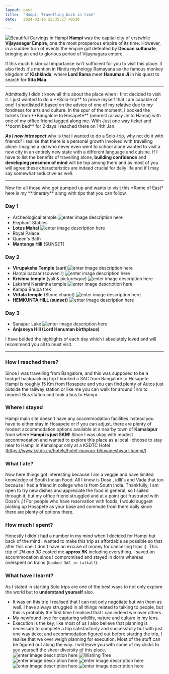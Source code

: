 ```yaml
---
layout: post
title:  "Hampi: Travelling back in time"
date:   2024-02-16 22:35:27 +0530

---
```

![Beautiful Carvings in Hampi](https://lh3.googleusercontent.com/pw/ABLVV84Jwi8ccF2TxPBC9YtcIyFiP2E9cUDK7TX_usG8VowDb2jEbFD6aKNV35T7XDsqjsz7rKVzqLUB8SY4DL5VzVACJk0TKoMmT_YXFwdmpi4j4p9Rv_gay_4JO0DA5E452NN6SJs054W2Qvu56fxBLSnaPMFKIzi5PDxRU1qXT5IbN4OgGkW8wW6wo0lO5KoZx9LzjXi4whLHZcO5lbCStr9MRScez3Ua7J8Esg1Yhnd3k2FRba4WcdTG8vJ5po7qA3zIWbwz3cCqj--Sq9OqsikoR58VY6AZntP2vLerVR7K9omtZ6P-TPXXYOq4TIrrp3mQtQbLc8xUHZouTD432AD-2nNTvl9fBiN-ezIwHZG2b21xMhuDnipWlm8T0Jb_Lj7U4cfgG4jdBxg96spuuiXu8k6aixPfRq27cTSNegWiBtL-Nf1QG0gy2BXZuMH7tK-GsiL61-w9L1lrfE2JtXdhedf19n1Mkm0mjQXa0RZncOpVaoyOByfuRCBCkxQFaqgObEiI66OHaYbtOoptq7AmENkv6mCh-ggCzY_fSmRD2YNSXLtjQlFXdYtOd0VyKfBF-Z6o74OB-BhxsZeMY8ivNzesTivvdQAN13W0zd5vn_DRlYy_1EMvAAkY9HaDWUTlZuUTfo5ytzfxC1cpNUcR9ganiuZlY55o-fcJfXkZUhw8h51hbYfcAXrPUMFyA7pBqJ4IyNR-1-psC2WhKLBcdpjDnNllg3Wqvfj-vZoTyd_-4m1W7WLYsiESmTg2_m86EaeJyqhjeFJW3_jipT2wufaF6BMW25e43NkRTm6pBDTiE98PrJ-amS99YbnCe9UvsAo8OQP-BCDiuF7hJO2J46jlaeLc1Nh8L8weV4Lq2eefxUI4PeL6I2khvfIvndimkYf-ZSXi9HqGkhNFay_ifGThRhjo-OgkhDbmpWQJsBGtaCRlb4SuYwpc3VTuFLDWH_IWX0vuStIc_WxWa0PfzT5X0YcxZ8_M3MqHowiNRvbSq2ofUDG7Xv8BYtM=w1685-h948-s-no?authuser=3)
**Hampi** was the capital city of erstwhile **Vijayanagar Empire**, one the most prosperous empire of its time. However, in a sudden turn of events the empire got defeated by **Deccan sultanate**, bringing an end to glorious period of Vijaynagara empire.

 If this much historical importance isn't sufficient for you to visit this place.
It also finds it's mention in Hindu mythology Ramayana as the famous monkey kingdom of **Kishkinda**, where **Lord Rama** meet **Hanuman Ji** in his quest to search for **Sita Maa**.
<hr/>
Admittedly I didn't know all this about the place when I first decided to visit it. I just wanted to do a **Solo-trip** to prove myself that I am capable of one! I shortlisted it based on the advice of one of my relative due to my fondness for arts and culture. In the spur of the moment, I booked the tickets from **Bangalore to Hosapete** (nearest railway Jn to Hampi) with one of my office friend tagged along me. With Just one way ticket and **dorm bed** for 2 days I reached there on 14th Jan.

***As I now introspect*** why is that I wanted to do a Solo-trip, why not do it with friends? I realise that there is a personal growth involved with travelling alone. Imagine a kid who never even went to school alone wanted to visit a new city in an entirely new state with a different language and cuisine. If I have to list the benefits of travelling alone, **building confidence** and **developing presence of mind** will be top among them and as most of you will agree these characteristics are indeed crucial for daily life and if I may say somewhat seductive as well.
<hr/>
Now for all those who got pumped up and wants to visit this *Rome of East* here is my **itinerary** along with tips that you can follow.

### Day 1
 - Archeological temple ![enter image description here](https://lh3.googleusercontent.com/pw/ABLVV85lYhaBfcmDmIEqw7O8oGzNO-OImdlYYf7LBE8or-uBLnKnmOfyFuuFkF1B6Hx8wm3z3a3MtyQyuEJ7DBJgTro4d_zUrQLIhsD28DS_6FjRl3sVGB8wHmE7uC65mqMmuIspPiMWMWF1jsroMGiwri6Wn6pkbRkmMeEPz7aVZQzEe-nTss_pQigfCZv1rXYISOY09rJfk0CCTQ3VcMaqW_FB_8ULKEgw2eAxQ73anoFevVy96fxFQherbMsXm8eD1TMTeuqIBKdizomRs9PVtnzJxoOgvPuTo9qQjhMTYv3H3VhhepZU9V4kmE_CjrNkBV0JGlUhCBAbnk3Y2CZcpkq0tB88Q6_TeqCgOr9lQNdTyRYRr4DTOpJQZEJhoufHKmUQ6DdUf0-ff6d6cQKE12I58EaZyKyjqFLabJG8wYPlTPC-5pS1v_hZBNLxDFlM7ye359tBUz_k2BYKS3oarI8jPRc2trAsAP7psJG6KsNwgq5Rj-n5f-VCrMLOyJbhN_XRJDIgcH5zXzrmYGOYmyWSiOhQd73f7ON-f3t7Lh_kkyXpEOPE8O6YlYU32xGFuziPmEr6WNMyM8pRRcZyin-encTfDrGmzL863Pjn-Hg1X5zUy14I_LLHOyHR86grPM_sE8yCzHRBZZixVDvXB5wPtbLqXy11VZ_dZLskQAK9vdwoVpv3fMlGRTaKjJ5V86nsX3viw6URfWkQ4VoEt4bQAZruLGBoA_LHxXwLORVPUazJu7a0FyndMIBHZsHm8pe1M0GyERW04rCi4bJp5N9vU_a3wWXW1UFH0RlUZE1guCy_NEM1OWx_U1lkPPudp4477c4NqaH8GaMhT5XldTYANXWdQGtAW68igB3L9ayIW-gDnht7T5XM2IeSnTrbkqYQmnO77i59erI0xVO0eKl7uFpPDP6sbKFLmg-XdjsYL34c8NK0H4emuwr04JkPOJFcLUqNVvO9GUW5akcK-1xQ_ROL5YArIOIeMJmsge1X2X2DbrvGkIIymjKHDDjC=w711-h948-s-no?authuser=3)
- Elephant Stables
- **Lotus Mahal** ![enter image description here](https://lh3.googleusercontent.com/pw/ABLVV84D1Xxn2DTRFWhJLLeNAPynozhcXwwIgBOCHrp4g5yWLpuczN76ke5fv24i8egPiR6p-6UoP1TA_CuthC0lLIpRvoN704uAdYrR7u071-2ekYJubr1t1i5b5FWkob7_XlNeOJlYlVfp69yPzUKqRQUmh6IsaAxqlgfFy3g6YEa2CdyasGRPkHSuKmxx_q6H5U_0dGaD83zq3T6h0QHyn95lZQC60N6QWxeZjPpMTlTk-chlR0iaWfjXjVYdiWG_LmiHmTOUjCWQlEkQuZycTqgicSvZM7FnksBAtaMB3ObcpBWN6_1UiQQl0Xpd3ML6j-FIjdxczC6cDc1OpttM0kJKqfFGOGgkVovro1dqnVHb9dC9sQUaQ3XuLB5pjnFQvwrh9EmqcjPWXZ0F07-V_SvTxHwUGqdwNf8LZSXaxB2qQr9vv2lOANjXRO4_7YduUjIDZPhWEJLtRZ_SMmHzR3BGJH8b0QL1fbMW-m9wT_0-dIL2Rezv_R-n5tbJVoVkM4FKsIzA4NcOsGFOjMClDBeajfgs-c9p15DxOZFE1e05cjmIM6pCe3jqMnMTsvWjRlhT4AEnh3U5yqtJhLwBHCzFA1WLgHBt98Fu-QJSNAKuOtag5TWcs0FtcNrrL9boWJ2WdTm2Gy_3q_vagPlWIcDwrRY-vsDAbPnwJIYko2Y8Bk3cBp5EBgoAUzgGh5iOMv43X_ebw-HV76Zd1I2H-OAkmmferjcP-79PvHAjwkm2qrgpA0saYysW5S_TAZ3ltnL1pn4PprEmiWqdoJUhXpuKcIWQ4rQmh6oyjgWPaO_uscVXCHQfQyd03gBh1DzaUSqJRx4IYaCeFS-0fR7-Xh0Qsor3nqQU7w79KrAVPjrHARuqUgG9XC5GZInrXM1ype3A-amLVPYDSuxpiaLOLddpcP1-0dLaW6Y_2U2BTcek9XoSt2VVE79UPoXy2rSlqc5pJwcbqINhk78QMRXf1jJtb6HjiWeSu7ymnTLejcr9DDJQj-FK7-DU-lorg6az=w1920-h448-s-no?authuser=3)
- Royal Palace
- Queen's Bath
- **Mantanga Hill** (SUNSET)

### Day 2
 - **Virupaksha Temple** (aarti)![enter image description here](https://lh3.googleusercontent.com/pw/ABLVV85BMnfJACRxtBCDy4v8NFBKJx8sNZQQi1URv6uE0aBu4QsF0oAmgRhDXvXvwMwr1WSnB-2gUKD5UzxW4AbTo_JGaqnUSOrP_wn-SLdqVRPPqG1RWYQYi9lsdxhGu2oV4661_w66Gr3RzB2aOPuoEhPyqEosCp0e8CZalc7NtnYQG_vxK8FdkCdj-NMzio3KL4wl6Gis_ODG68t2alSa7FPaAWtp0iSa4Qh92MubnmxD-SaoBdQAiO6yMwC_YPWpldQhyD7wIcIVpLGOmUSfipFIp4tUrx4jx_NuAyzDcTwwkh6NoTthfL97BiZBQ_wNvwcUPOjhEcinArnbkFBJ_LDZ_eRyC-ngqEqDrExuIA13ISDdpVyAQGsnMRdpq7UQH6OMIhOHQPMVAfSo17wnwudGVRLSw4u57XrWhlaQvh5m9uI6kwBtvX8Uv-NlRMyyGglJOfexWNiQWVuO4hEb405qmOWeym5ku-XAoedFHhQbnlaHACTFlbKErFFM_Vyzv2YgPSUn_zcTQL8VLpgic150zsT3kr8O3V7qifvixKYJGkkmTpsrFyB9C8rQs_KxD09FdC8VA8bCmIQvR0eKU7cjocdRPf0blL3qchoTLE-t3vROl0rIAspJ2TPTdvgX1yDG3qajOMDPSnjodYhyc6mNu0WQUgQMg80DGyFXu8njougOTmP55fYZJeH5AOBPyDdgtqMJNY8jURP-KrG2G5NeYO2xqS-62zSEJxpoemiPeXhm7RP4YaeH3b5C5KCmRdv2n59LgZQwrL2IFkB4p8czMvsB8lxzE6RgC_BwvxyS4XpaaUgoZUm-Sb23biHRITZfbBqwphQyv5yW7QEDi6sCxZxqWrMPFsn1DyI__vJM78bJ3kLdIUmWcIDCJF5j6bmUO7r8_h_St10uH3RLuwUdJuzYk8jeDljlNXX9zYOcNl2CQcJFC9MQqH55p051wYgb9WB-bC6Jy8BrlpRzvfQ_jcbjYrmCaI00VJvZlq95zgJMbE0lTyRO0WjKIwU=w711-h948-s-no?authuser=3)
- Hampi bazaar (souvenir) ![enter image description here](https://lh3.googleusercontent.com/pw/ABLVV84nUOSx9aFI5HTb9IFVZpuD4i8wrYmkLeEng6ufFbvNs49k5iAy3HPoYFcSe4Oo4gvEm385xm1r93766A2FBmhPZI9fGQenGHxmzCfinnZKbBM7N_t1S0vNvzkOugsb0Z6VIJvPLKPcW8zNg-t3lPdRrWM4wzL5eITP_MVn7LP14ZuUoAra9-tUV1G39fzwBdpNgCdEr6NNJhpzxlIL7nYIGR1H6o3JdNp84zclK216DIZJY7zfgFt92nvn5DrhOMKmqyFz1Y9YIerFi62LVDjaHH85cnwYAIuwdZoOVmf87gpvKOnApFTuLrcCRzo5BAGv8NYwDVQbteRoSbrHYFZml4kCYEC0JB_nzUrEPlPkGVxHHzfnoHRFtn9UExqLj6aKxehUtOkt_EDbVdxclaDPTbRt_jfsulTrPeSuW9XPdKRK4RIWmo2DRhbV0-SFJqLJqrc78RPsv2bNUJfvgs4yP7oYrRD5g4VDn7vtAPf7qiwLnGGH4QIBZzCPU8GS1UOZoAqeGurltznntZV6JsXd8KNQndDX2P8l57kEiGLIedxcWrW_qKKSAAAqF5R3u4RVR-iap2lvuCAlpsntDjR23QT-tYYfylCARpwvrNjYnzVIDOlvzQ6dh_nHMwYRYDactSuo4iTkFjIccBTyD2WhPtFCPfcZ8xCm16QWtclEawakwqdQoEbkkS-CKKIb0MQ3NCkObnawt_KWwhd4EuRsrvyTl70n2Vsb5of9qsMwo2LtQz_DunMRUbRCAg96-l6qGyzd-Tarj2al_lAUiA_--xdjbxfei_r_vch9_iLw0jssXTDcFiAAdtIy8Ivt6Hoxdp6N-AQBzJFkUn9QtENJEsIEpGFla7t9vDz3N_0yzfp80hmlqg_9H6VPlimmD_hwMVVkvimPtgmbzAaHZkOzJTRY899FHliVgkAyH3DCVq0jtmKOuwjuu8d2oKp9rdD4ffgGzzWVslas9IEtzVO9F5IsajMFGkgFu5ndnztNDiwUt5fBc8asQg2ODdk=w401-h301-no?authuser=3)
- **Krishna temple** (yali & picturesque) ![enter image description here](https://lh3.googleusercontent.com/pw/ABLVV84xV3pE9u7nRXffGBHMjqtD7cSghDeWokBceYErlw-bOvy-anMbrzCt8_YGGI7gHthOc7vFRIqLps2bS-cNxOdINLIOJhHz7paSGnN1fFTTzqKWeLEdO3Z2WmYIDrVev-B1yfvvR5u7_uTlDOq7AwH4BG4crmTABXD6KO3kZrKO0mqHhvXNyGZXw7jH4DsfGauhTi7cC_oEg4kqykndO5W72IRBos13tO4HYQcgB6P-VcIItiqyPr2N7bAIq_aXUpCYKCZ981vwqeq0zcqRxRoFLjZDAxQcTcd1ucbWRIlmHdfrZwpQ-ZSPSQPovtr7HXvg1MmtsktXngEtXbxABG9LeOiy0JZqk1keV8b6sPwBa_VmjsJCJrnwI-6iZNeCgZu4EB5vBSs_4da0SWqW5tVlWq8GhEe3kf4RO-zd8bF43726K16s7f25aDixFv9c0wXTb6lFr39lh8FK-E-Pk4eNKAt5TKC-HG9xrOElrUfGIpoGMS9SzlvPqnMdOohIP6mllmscOwSZ2vtIFgxvmdRiKcedZLqBC45ZUPVMwwcF2E9YiTPWTRxdVeuXuDl-lr0yE7vc65Wg0UgRBNcVJLBXE7M_MjtYC26tk4i2dRI2DAndNNzY6nMzSIXuRToV03DU8MQqdRK2ibGcnFg8DSmscgzfGG8K_7AIHFvkjGLIgaBYSk03YRKQzZNe8VAEPm4YyBlSxfO_s9ee2SylqJ1iexl6TPUTAjfYWMzwJQVFJK6qy2qPwrehNCiR7dz4vB4zFYO1ByD-Di309DYp5pvGHKv36SZ_wN09IUI817L0hZQXNOZ93AYJ8YSHMD4Ea1ml8qrj3f58GQbLdF4zpgvCVGpByupkg6RjYMW7Yw2guS6kswiPNSNdZgE01XR-kBWBSJ_-tHs2-FJtGDhSVW4GMCVwxU354NYGBVeLvRwYc7l2iWqTmj5MpUft4T_A5J43VLDDirr15DOkPIQNKWiW8K1XwWVDCXaodPelMIcKaGHPp8-UsfN-RQUPzqc=w711-h948-s-no?authuser=3)
- Lakshmi Narsimha temple ![enter image description here](https://lh3.googleusercontent.com/pw/ABLVV84S4tBaGCj5mXD0qTlfRVrgd7wLO0FQJpLMgWncZc4nyPhR73ca_6jZe5um5gxSTDOL9tIgB5e8loois_kD-p7lUTi9TnXmx2MKrHZKAZmtpNlzMKU_hMaztPDDN07Iem4MdENJACEC2ONaeZRiVbGkrZPD2o7DU2UQjU18WLtKh21o9rmtmtu5RCKxQLWIxs4yzhF9j_u4M_nDC-B_SfoTDQ4z8ohYEuY0ZnUvYGteVz39GG71xh8a7A_AlvWJP3Y7bwvPswouC3DGQZhuL-ooks77-rxS9h_gllYK0zwQI4cBGbCDkZqntELqy7Wqk5T4el0KJcCzvqjC2aqaxdDJUzQRdhtTUpdj5B0_GvRgrPmOVsXHxhHOdOf53Fw8J9DZb2Jx4IHauZOLO_TkPCciCh4vHhcZyU6rjKakgXyT5xJo3VzHQ7X--dJEAwg2TKbsnxe2z9yOMViyOt31tIhuEgr0nxf8MvHs60v9AKIwtq9ots8k9Iqsl50HAIGczN1HvSoCY9UwURmn13uy42onTtzJAqYFWYhzIxC2osc5Fvt13hDImrgTh4OCoAfxo0jLdpi2fm3LiDIRqS_34vwYFxUdvTK67UnN2Gqzwo-xe5IJnBlrCEyn5KSjNGu8mNt_111DPwIENVLUY3UfC0tirqJC1myfYauu1XYIKeXFTA7SobWf0Nux4_i5Hw4zl8_rED1Vphjgg9QwWA3MYyluvyzBGVU7H8ltaFCP-KQM9zWxUuc_ZQvsg3U3y_oCLfpdISDxKEbVy1pS5yA1p25nmtJSsPfPXyJKBVjfjKFbWnowvIfvVzBMGTstaoii34QP2IWz6YW3QD9Y6iCQ6dYZgK38BJI4NuRDd07tHTaV6RBnvIphJl_JdQPAkMnlnDJI5kGJ9XomN7ncranGOVXQuyKw77wCvTzwOpM1N8zBpqDfwLsBW3-XhjMbuU0ppwjJ9oga024y8EJmDpZulZmpuYCtlCq3TnJsYQ-LENdPCr0Dwz5sp28e5Iqkng-b=w905-h948-s-no?authuser=3)
- Kampa Bhupa trek
- **Vittala temple** (Stone chariot) ![enter image description here](https://lh3.googleusercontent.com/pw/ABLVV84IPfMK2klPhQtUthxxxYmnHnBVp6mfQxxmPGJnT-xvb63M0UNxgbEcuVncdrYSF74aUq4O3N0mYpIlwP6itan3LfAYKaO8c2MRQ3OraEva75KXw5pNDTHTMlyTkxk-cbkHPXpeT-yeAzMWaCHpvujYA350KuZKiirLh4y9me4Nyz9HI853DG5_tIp54znskkUMLofj556pMeSXXimFDW28N8EmzEoOQJREJzUdHSUX_-QI52Xy3XwxpZzIzYb3w-LVquZSfUkv4hdSmaESWbHPlYvdeJuaFJX4jw5k_lh8T1YlImE6DO2QanZE3tr3ExS2SmAQWDW9KSjK_gzdHflCmB5wx37WzBg94P1dSz-vr2PAJmd6reKmQv94utFo5OVdNW5CzMY7E-AgoDJ262KBsPrKS2U2DkuSxQeGdt_pwCbqikFiNByOCfiZqLSuQYSYbuldx0vfT2FC653508WgYAIqu5PeZ1_oRG2REttI0_vTpxAlQziq3Zlq2APRC7crJYNWlwl31zuR7vdB_Q3az0jri-Vt2mHjJF1DjNegT0qDVvqAl99aGqWTe2fMYhUPrYiC6koMI0MzPLDVluMsvXnqtGsaqe2ySx9ERlMMmyB7HkE0QmDh0av36VdK0ugedGvdFctyNeISgGFKHZLfGL5yab8aVZ0f2UIS2PU6RKEKwo6ZspzX-xmUTeOKz0mPoG0Nm69FgTb37C_5VKX4Mz7s-BsCiFK5I4WCp13V29vxsErS1emUxTrRDttLasRh1OVYuBEQjUb3Rfbe6rrP9PN-AJDemfQO8E8KuXtA6pnGvUvwc44XTKhhsmG8dpwjyymjaTPk5AMnVIuYOuVDpaxPF9kBwveu20yVJv8ITLrZY3GYsmkOInGEIZXvUCQ0a-dCIKO-rtwfWTQaDpyGnHDDfPD0ieRzBlZvv7k_S7jNdLMCBSw_RWlepyjU7cTJEcIA6i5MZA4L0KLBNDAOzJQkps90z3NeBmQYRIDsRly8sjZ4fpMDTWyHNBof=w1264-h948-s-no?authuser=3)
- **HEMKUNTA HILL (sunset)**
![enter image description here](https://lh3.googleusercontent.com/pw/ABLVV84y8WVumcXOxIqvIn8xVmELN5rkz3-bImvN44YEXCcmVV2oR26cn43x3Vr_KUQeyNS_NhDT6Ut1yaYXaqNqrI7_T4f157r14G2YGHACf9R0GVzSGxgIWWMwNzZpALf1-Wyc0f9m2auoYlosLvBM54u8XhvBH2gKFHEFHakA0yYQECsRocwNRnFENQxaQwayqiZ3KK45lNw6S1uuHdi0pSH1yGlrPx6XfxM5srzubroKsPG2UhxwKnfhCncRGDb0w6Ze2wHbYg58oloXdgjsn74oh2ZguA-qhjibIbWJpkSo0vIwzzssKopGmtNNv-xIv3W0-aX5kPOCC7r5-Y78pXb_-2tQrLPYvcvOXkPwG3-6VyhLIQQrwRtjmtpk123DHDQkSMsIPrVDLmVEc_Vn2nI5sqtAnhI6up9HQ_4ddAuzLua8wKaLqo3KAh12yBW4VCux6r02y47n5gqhNQBoARuoTEJ-o4e4Iv6v21i6NQY2f9RvP7Fburu-Wc9AiQyI2qqF3aO3fsP2g2aHr_AtU1_QmeJeakagkO6CvPYp_XfIjrfpvmVvJ0cUxQ_NWJ-XMboJMXH_GFP0uLQf8IyroMD7kt6RnuWfJFe4AE4AyWEhc0QF4sHBvc5_lMDeUowC5mvDtnl0x0-S5_33wyP7oSq3mKky8W6rjquumVTzVGq4nRamyDgByKeUlem7FTvqtPsrf3VFiPdUvY_7RVMDCy8UjN1AjpCVVwqGKyo8ZkKBgVYpmgxzicsbB-twlinBNacYWpqXnt43DyUZz88LOD_Lt6CAvJjgH2gcMNzXHAPPm36UPHLa_dp8ZUEMfVZqz0luIENlD-LA28t9M87m9whpHQQGdXoC0-G1ePV__GiehloH3eG1vJ4LsvCMcR3rVc_cPTYtRDetalLC8XyKKBHLOca9fWN-b0ivpk6VzDUMdL-cNmeiCuCmL7Q0ZO-2iBZUJ80mlrGCKQurAMPTjX-nEraybwUGhtaOYW-_o6UiAY2MIUFIokKTvy4sbaU=w1264-h948-s-no?authuser=3)

### Day 3

 - Sanapur Lake ![enter image description here](https://lh3.googleusercontent.com/pw/ABLVV854g9U_cnH_bp4zfvqx3EZJZ8kSYZ15YnbsdYBLAwEWQfRQ1tljVQFhdugCEHtV4jkfP7hS4bw5-IXCoOomCVnJAxQkbZTaNLPiWSErlO9_lR_9aSBevSNsE_GLyy5TJZ9hAYU7mamhsq5yZi_1GJ4xNYHtUgAgB7U28PVZ87bFXoOz3EBLvFTmXZIBrXpXjMDFoxkchR87tHkCaMWFvxrl0Ep7ELFq25U6BlponhScMnlnabMrZMmtKr6wC2c0GT7WOrUQGFKvlQ-HOOe5xt9JWWcvO_3PoE3NTMbEowv9vqHvU4PtsGNR_I31t5Vw0fGCjeJVWEl85KpNQkF1_bYwpBeQFtoYiwEN98vhRLXuJOdvF40y360Pbo9CxP2xK-zx2ZivEQ1mN_iaHJbdvYck7mkKX0JMBxl-mnCvV2vUjnum9YPXs4U63wUAFXHL1Dqwuf16X05A8MHMn3c2-X7YvGcdvBPl5X48QL101EtbJKCWCbj27Qumuhn8A0CPOQ9gOaGedXJEqn3EFHtJp9ocyBN9YXalCOSEAZ1Uz5hmC31bOcg9W72DMp2wpZFuja3oBFGQhjtS-GzfSoGnrVpZlP7tJa_48TcJTmbtfLCkO-IVTxjyU7e3CAnQSPrUPm1tXL5DZxBkPTrb8ehb_XlE3Qf0kV-GWkbYQB0kRr7bK2c3CgYBvT1mopAhr6hrzogyjPnmTLbD7T5lf_oVfGXQWleZ3QXqnXhrWbgwY43THd1p2uRXiZZ6PjUEVSMA4HhcJ_fe7muIBRjdp5b_rse0YI6PMm7NEONBlR1a4JFRXNmH0WQH_NI-wNmYF0iXgT4g7dOTNC0aY_0Zz2GsJZTDAmlLT_B2Q1GRetxuoXX7ZDfd_bHOgqf94ALd24aeOFLF4onUmdzOAjt7xAbCBaN4n8BfHXk2uwInWgVD5YZd8JmxzHKcXkaKkMYxUEszR1RSZFr6171jBRSZq_3aM3n7F_G6xYvDGhxO9x0Fk6y0PRrYBl-GXORuHouegTg=w711-h948-s-no?authuser=3)
- **Anjaneya Hill (Lord Hanuman birthplace)** 

I have bolded the highlights of each day which i absolutely loved and will recommend you all to must visit.
<hr/>

### How  I reached there?
Since I was travelling from Bangalore, and this was supposed to be a budget backpacking trip I booked a 3AC from Bangalore to Hosapete. Hampi is roughly 15 Km from Hosapete and you can find plenty of Autos just outside the railway station  or like me you can walk for around 1Km to nearest Bus station and took a bus to Hampi.
### Where I stayed
Hampi main site doesn't have any accommodation facilities instead you have to either stay in Hosapete or if you can adjust, there are plenty of modest accommodation options available at a nearby town of **Kamalapur** from where **Hampi is just 5KM**!
Since I was okay with modest accommodation and wanted to explore this place as a local i choose to stay near to Hampi in Kamalapur only at a KSDTC Hotel (https://www.kstdc.co/hotels/hotel-mayura-bhuvaneshwari-hampi/).

### What I ate?
Now here things got interesting because I am a veggie and have limited knowledge of South Indian Food. All I know is Dosa , idlli's and Vada that too because I had a friend in college who is from South India. Thankfully, I am open to try new dishes and appreciate the food in general, so I sailed through it, but my office friend struggled and at a point got frustrated with Dosa's ;)! For people who have reservation with foods, I would suggest picking up Hosapete as your base and commute from there daily since there are plenty of options there.
### How much I spent?
Honestly i didn't had a number in my mind when I decided for Hampi but back of the mind i wanted to make this trip as affordable as possible so that after this one. I don't have an excuse of money for cancelling trips :).
This trip of *2N and 3D* costed me **approx 5K** including everything.
I saved on accommodation since I compromised and stayed in dorm whereas overspent on trains (``booked 3AC in tatkal!``).

### What have I learnt?
As I stated in starting Solo trips are one of the best ways to not only explore the world but to **understand yourself** also. 
- It was on this trip I realised that I can not only negotiate but win them as well. I have always struggled in all things related to talking to people, but this is probably the first time I realised that I can indeed win over others.
- My newfound love for capturing wildlife, nature and culture in my lens.
- Execution is the key, like most of us I also believe that planning is necessary to complete a trip satisfactorily and successfully but with just one way ticket and accommodation figured out before starting the trip, I realise that we over weigh planning for execution. Most of the stuff can be figured out along the way.
I will leave you with some of my clicks to see yourself the sheer diversity of this place.
![enter image description here](https://lh3.googleusercontent.com/pw/ABLVV86YuVsuW1epm1opprr4EONHd52XiBpOzN0QN2fDDjX8qUNVZbUZwrodOgi1HHHS1sU_EDci3bYK9EepjyYGwnDp32N6v4--_yIaNNFVv-KUmBvwXWIw4jh9F0RwVu9iplUEHFWzKW7xvelgve2P867rZ7miCjR9rsONC14TpxD-6PUIsrWmyuqjO2QUoseKPc9Hpk2-kMZ3DknMY3_ifAcboC1V2vLvzt_faEXA-mmOfm72IaV9DOFijI1ocvUYpctVARAfJPYarKocNcDP7KLxRxBqGX4w05rFSeG5Vn8m_hCfl7w67L7ywa0TQ1MAVjZIR-sfvDn2o49thS4k8DZnfU7dvzFnOmNwxMJViuRyzryD3VwEod0DQBGBc5bz1NXsIVtbahTagdpHCPQ4yNkCRXxZm2IEOd62Ili_8uHdP59iiuoZZgfPa11SXBf2-we3ax5PmMuI-K9BvfeV4YQesph5UiK__9bcQievZwTwkCII7FR-9pLGR2IR-krsgRXyBdorAfbusHySuO3TQ35gDajnJtwH4mCX6CutNhlcjBVpffetyf0UDlR4MRdtlCmkdb7Goo4Yd2T2baNmlsyjLE-EEdCHIr0qfwe3N4zV_fgOTWksYYbxRJynqxg7aBG3jNMs-eQFMUbtj2E-eVLxncjz71Vx_dwk3Fy6mt2AVEX_jXL6bF0o3_lm5dbZZda3-J-rrI9l-s-SPhqN4wIK7bpgF6ny5W5qdGlFilWGiFKs8Dlp7-7z1NJ_jO3ka0CAXpuMVW3DxUT9RCxpY8KgrcJYtcOyhbQvdCXB9NPPBU8psqFgYC8U28e4rudHHHDvq9g6l3Et3l3Ooc_jDk_aIQLVBEfSvtka9mmB7PvRkwsdWkC2cxco538A18GyZbP7Leo9_NOtTQF-Z1yOoN7kDwUgM_ngufwX3Ap0WumNuawjgO4AyHmseW4DxfTgbF1BDlbOB-HgTDOsfeAK6TWqSnuRIkaBvHViYTHlNRTVVqrGI_mAVEF6591VSqaw=w1920-h755-s-no?authuser=3)
![Wishing Tree](https://lh3.googleusercontent.com/pw/ABLVV84x-eru8S9yGwsf5ZrIqsBfkGEN833shpVES0tKobrDFZsNEfScp8R-32eI68Lf6gtzyyfvI2zuj1fKKFrohQgesDuWoIKAbVHxYu6JS8wobHJKkRzL7GuZo3hrglHSGFtbltqdS-RmagNya5A6hvp7Dz8qwQT9TAY4pv-kg-P4t3td1JUbG-_SRTr6zK4jULztDGGtASZF0O4NnkkRPxbANryVCdlHHPDjD1KRXkuQ567FxeyhcqxUddlzAutpmUcaLV_ivdsp8BNUyJlar8UELo6sb5HYlZ1rPbgPN0sF1rkIRkxJ4AAjEPCSgUmuB4rcwCuy8IMqZb3euhSykZCwtxkQnr1WLc3EOgVUSmwXwpflVnIjlrqFzMliFxBka44auhQkVmzwh4Zai7_GyWGfdu-3GHHiwQSK0ZBDpUm9QsBqsir4-WRg0oz0eIOgpUKaQ2IH4XaS9NzjaObyP9t3RiEODS8HHO7BqOIHgAnWtQLqrIEJGbW5jhBjkxg91iM0BAGfFjQyszIpcMsRFTTF57AbgzPxowUZ2FFTHujfO8bnfqfTVohR5Ki6y5IVxPF3fSO32w6v7bOQSTq_nZK_-lKCnCn2vExMJe3igiTO27GVgkbEr3qsB8YrN_3vkk2QVcO5vp7EFl6OwsokJq5CQiR9pq4Gxr_x9GlbSl8scGVKY5rROiH4Xd6arh28xLpy0X-8UeJWTVPJ52SoK1Wt-xWw3K1rRCrHZ5ikY_4SSoJsq5G2A-X_9kWLQI2G6y-tDAhlB9rmOGrBv4OdCGsjj-btD5kpCxbnUBvPAmvlQZ-Skhb_9yg9ehnWtqLe0YwOcAp0Eu1vMCdjg2w8aqqNFCjm9LNQdhkMvDufKcoYmy07jBaAaZqv3BCZgFJb1WHTfIxz1l6VW4c79qi1zyWwW0QHRSJKidex9DKLgPogdW-vOffPbKc0Q7YpErZh-oA-tZrJamWLPT-5ny-epeLl_xi3z3eLlBVhBdvOfSF6mNI40Tvti2UzCgPcTXw=w711-h948-s-no?authuser=3)
![enter image description here](https://lh3.googleusercontent.com/pw/ABLVV87TfPe2lkjTblU126ghs7OJFn7J_sFsrGLhhd52hdfSvKgze0lUamWC0FZurgrpfA-duSl3V3eoh-u-LOWZdfi-sWz-nCrAtmugeUg8p5dSWalT3N55JdO7pZf735YJzUa17UbVM3feEocxzVhbeZ8CYH1sq2dVh02AUWjWwNoMQ9ub7_yqsRwS8w9iUhs0eknuSNYGXdMXGEJpJ_Z2A82ofWtuaJDM1wdPWdFqVUrIe_GEGwE2_7Lc0dypNQooBeLXYa4uOb-p15zokNRIeTCsyjRK1imGlFYcqxS7-eFkKss1mrYasnxzzP2k1A3-vaGa1fudrm0knxbaMQfFNZmhYJi1iLth9oQI33dBZz0DZQlR_qJnLwHnQaQQqFhVwsq-Xkk7Wx-rba6NIfPAuduUPy1EVhl2_2vPmvbHA7R5BOofpjjBL53WuV1DDQYGmxdCsAGwP6vlZCKw-A6bxh1umiALQtV6De9ZacUhwwZ3kWriGvEs-hN9f-0sPYsHvvLP_tdtMD3pErmDdcdjg86jz79zS774ILfW0F4JxXybKZt9McdyIxYGQA4wrIpuiLUP1ru4W9eLC60EOjyUF0HbsOLS1eJGYXN-Ho2ImmI8HesIDAvEj_UtaedfcQUfDIuaBpJ7qqRYrSbj8hqt14Mo72MDCy7A5ybq_nJq_TjSivCy_iqYqNQ5mBMad7YqkloiQ3DOF_xnY0cK9r63cO0gdUnfDdxjHotpzRNXRUj95ISAZdWq3IyWNoTdsuXZxj5NL5gTrEiNBkQmZv4caH8Cp_M461DiCrrSwqY47xWdXenyeq3RCb6KBm3L19WxOQP2kgKPp2-wehDF-1wS3N_Zem73oEYpU5CfgmpHQZ7VPUjByCtoCGt3Izbhj-0JlmuoGxku4scY5MM8d-SHovGhU0JDmVt8gmqd5wrEpDdw2yY5jbN5RsSHm5oWy_mVn5rjrlDI2UJq3rYEKawW3W2dXVB7M33q6yFRutmHuJNUuJ0FYkFszrwTiQwmgMQ=w1264-h948-s-no?authuser=3)
![enter image description here](https://lh3.googleusercontent.com/pw/ABLVV85fsQBdUfl2mljFOuBXsT_3aKzbW7qzEcSKKfKDEvNrVlluRlm4J_tACqz4BQmYChcK5sqPYSqhLw01gPlXrzS36g4M48PVRtoiSnbhvD9H5GLRgjsLrcplLJpNxnuCbXGIRksz5ShtcwCh6ZiqaRnMPr7aUvcLVc-cmKIG_azjYXYCjA-GGkltvc2V-v3ZTcqlAXTlCf8AwQbS41sGRZcRLFycTnjq7hJIAGBTwo5uU0NElV8JNj2QOv8ocxshU92eUES9sEu6YgFNcVhf97bdaCdRGab_2Od6TJzS-OXs5DMrqKkBwFkyR5q1m8g3pW7gj3spj2Q5YRSFIZQPUfcqJiUluK0n19O7Cz4jcHiUZmvmbjxwafXn4LIHLlecgCLtxWPMJ0IFo49RhkSdUNDxltr-QyGsRHbioUO8Yzmh-F6AAFhuLF43Zck3da35N9F6NF6tvki-iNWVKYK2JiXi0Fzfttuw3l3EgMtdK6neqtpGKu3Yp3w8dufhuHypiBXCl_JhXK4tERFGmf0Ggs6SqK1DptKPdRqpFw3TPJ2ejCfcQ3Dk6zY88oKMRn42osMcshHyIg_mQK-J93d-XUfmEPcx2jiOHEosZQv20ctNKEKh2dJQZPdTHl6VOns-5Y38EdCvmJqvEaRXtwX_mhVjn4oHxY86kjj2lt5tHqeL83MbM87h3W4MDKKT3RwGGhMGX3rt3J3cdgdbvUzB1wO1xSMCTC3gkkKBFPO-IoKHHRmkyPALxRVNpGKTAk1J3kKX6WqNVGBzzICRtzL27e4FbyEWEO0rWkuqLbGg7q7MLuXxnvFH5BQigQAxPuvLrLgDxt8RfMG8sjS9z_fWZY1i2gVlqTuP7FK_rux_24iWLUbMI6imN1mHFYKp1xY7APONasZnSntTQhGU2EdDUCp2HdidcMhzTEgIVGjZagQkCYC3LKCtlY5MAKcbZeXWxCQSHhodv9VPp2Ar4NUhNeT67Cclu8qEnKg3BtwHhUyEDQ3KIxn2MK9tFa1BJ94=w1264-h948-s-no?authuser=3)
![enter image description here](https://lh3.googleusercontent.com/pw/ABLVV84aPac9hg6kLtwiQMjefMkVCmvi1EJlsDXZRgGqDYs6rlUlmRmT7dgGfiwZ57UxMDozr2x68JlJdV1NehL375G_CDEb9GDPKRTxp0fNttBa_1yob4C993tcwkXmXQzyAWvNoORTv8268t4vcLUkhPDgLvqmqQV1mk7vBlaflkBk35xUY5nyIGPmiafh5yw71YDtOjbndU8M_Ar1yjyY4WhG3oBF9ZdBbxWAxlj-00Ppw9qMmLuXeuUNb_JnK-ZRaliybmKIUvsooyzutNFp3NsAnCg-RzovGvJHxsSabxHstv8xSZSqcmoLkbNmCxt7EZZxheFkHRLWehleHuPKM4Kk0Q3xg9SW7LJi5rPmpf3Oaecv8N8yBdFINKAMX0pU8xjBfh6S0MO1FyA_BPFYA5gN0yH0vCbGdtUF9qIpMbmRAuWwwP5zEks26doKBq-v2_j1dxG1otYMdb79ickBWI27JNU81Qhinq96MJRHFjDz8nxwBobv4Y5BxJDc0FEzY_DWuM4jHOmW31j-9Fpzyy5tgJPhBNqzO6n37e6_e0g7B6BpObRkvSzhk5d3rkbX9Kp9cx1rc66T-jgjYg9_ZCNhHxiAEzn_fhKSj4teILeFMu28LxTEIC-R0PGhnOys2vOew93cojRicSVO3ESnkEJy41ZLt0BtvEfpEKrH5oNpxDIZFPLv3W-jOQPTrHqM8ogSiqjOvPM562538rCbl7aLK372woKd3TUOp6l_hWHxVkxBKgZeiLRzBLGpKo35c2F6eKtjlWsSBnVytQgje8SKVLT-6NPXfWpUaItckQoUsvdC-s4fx4i8Bk3dj0nQ-ULTOjxTDy8JXaid6r4uXz4KEKt8r-WRaBri0p6BrZBX73FjjN6pfY7UF4bX71xnhYI0NOkTgJ8vyrd5NwRK8ap8lgwu9Icx_bzDbtGsCP0zWfEzQWURNmAxuirwCfF2lriKP754ZP_ePHf1qeltZr3kjfGjnllveVWGvlxkrfSxsRqbfKPOZUwesi4-EfA=w1264-h948-s-no?authuser=3)
![enter image description here](https://lh3.googleusercontent.com/pw/ABLVV86aQV2md_mTuuGQiN0eCApDHYcE9RHGVk3KVz7DMOWhfEOyxVO9KeqQbIo1Aq1o_YxJ3wSgkfUZLzjs51VbLNyXGBLZzF7Sv6P2zfR7O0eK3MDD81Mtbvk_Y6OZGQV7NXSQ1NXuCJ1A7JjkS9TEsElzvtLOFn6xToBoNuNVa7QNUv0qNDPbNhYrZTYU-P6iAWZb6AEmHm28HRRKJ5oq27caK7Jm4_mHJASh6DA7sVBFhqzNdEx_5uVeCGcn3DEM6pwMyar-om_3SttGB3CqUnsAnmb4vX65eJXFAAuxa-tQPSLo1dlvcYP4W_WtC4pixSM1wxD9IL2sPXHt0Cv3d6CGWG55VI2e801YZMLncKIcgBj9aDhjgCyqg9tYgenYLrg7xLM_u0xR29vjQGD2VLO7rMTR98kEofHWgM8AcgzYbXU2CixrcFG7G0LTXa_R4H7GAmF1lK_lkXKQmn7cJa2L1h0KgeRpP6db_4QA6aSyU-94wwRhUjGd8o2CecDlGAmlhkpmNUJxXxO0NCu1bzZwIorUU6aFcQpRejYmTi1xDcBnDxcifcHkM5JGS2Q0ZU2cwKl34aWLu-tfmCJSJV6V6TZADeiyZWolu54SpYeN1lQ4Qe5MA5cb1ktRHIibntGiKuXnFOhgoA6pIjoqWWOet4WjloQXwsg0mVKFAR1qBwUIUyftjjMxT5jVLOuA0nSpoVMMxp8cPO1yCIalApZ3eRMocyrcuMRVc0YGHhy5dijKaRK5zlojgWE6_RQH527HwP28yM68rl6597ku7XxyQXqaECI5RdHGoGX61mwJzDcERrqjuAKeN0aPL9kNK94GtTe_bPyRK5GL1LOiAvfD0SBDzm0kDBCRU0v3YTSVRxWTA5x0j6YbBkHf6Jw2dGjzq7ehnaaMG25LOJVvs6iljUsrjA9eK31U9rXv0gSojwcL6dkJGwzlze8tDvH2DDcikinIx57Kky91oLuGU8urIEY9Zr6WDnBvOu1zseJUnKGImj6rC2s63fr5t_ey=w1264-h948-s-no?authuser=3)
<!--stackedit_data:
eyJoaXN0b3J5IjpbMTg0NzA5MTY0MCwxNjg5MjkxMTI4LC0xNT
IxNzA0NTQ2LDE4NDE3NzM5MzMsLTE3OTExNDI1NTUsNjY2ODg3
OTQ5LDI2MjA1MzYyOCwtNzUyMzM3ODY4LC00MDE4Mzg4MjYsMT
Q4NDEzNTA1Myw5ODg0NTg3NTMsLTI1OTQ3MjEyMywtODI4MTc5
MzcyLDkzODAxMzUzNyw5MzgwMTM1MzcsLTE0MzQyNDYyMzEsNj
I2NTM3MDMxLC01MzM5NjI4NjMsLTk2NjQ5ODIzMywxMjg4MDYz
NjldfQ==
-->